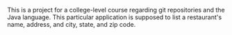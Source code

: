This is a project for a college-level course regarding git repositories and the Java language. This particular application is supposed to list a restaurant's name, address, and city, state, and zip code. 
